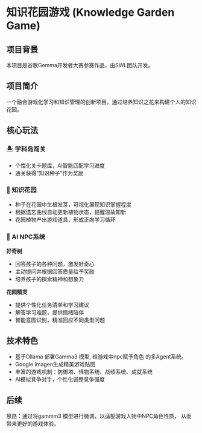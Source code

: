 # 知识花园游戏 (Knowledge Garden Game)

## 项目背景
本项目是谷歌Gemma开发者大赛参赛作品，由SWL团队开发。

## 项目简介
一个融合游戏化学习和知识管理的创新项目，通过培养知识之花来构建个人的知识花园。

## 核心玩法

### 🏝️ 学科岛闯关
- 个性化关卡题库，AI智能匹配学习进度
- 通关获得"知识种子"作为奖励

### 🌸 知识花园
- 种子在花园中生根发芽，可视化展现知识掌握程度
- 根据遗忘曲线自动更新植物状态，提醒温故知新
- 花园植物产出游戏道具，形成正向学习循环

### 🤖 AI NPC系统

**好奇树**
- 回答孩子的各种问题，激发好奇心
- 主动提问并根据回答质量给予奖励
- 培养孩子的探索精神和想象力

**花园精灵**
- 提供个性化任务清单和学习建议
- 解答学习难题，提供情绪陪伴
- 智能意图识别，精准回应不同类型问题

## 技术特色
- 基于Ollama 部署Gamma3 模型, 给游戏中npc赋予角色 的多Agent系统。
- Google Imagen生成精美游戏贴图
- 丰富的游戏机制：防御塔、怪物系统、战绩系统、成就系统
- AI模拟竞争对手，个性化调整竞争强度


## 后续
思路：通过将gammm3 模型进行微调，以适配游戏人物中NPC角色性质， 从而带来更好的游戏体验。

